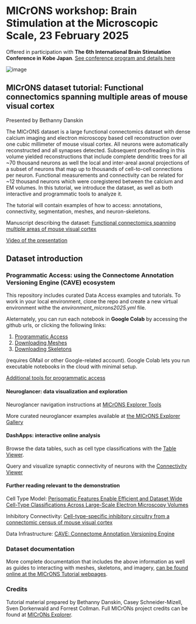 # MICrONS workshop: Brain Stimulation at the Microscopic Scale, 23 February 2025

Offered in participation with __The 6th International Brain Stimulation Conference in Kobe Japan__. [See conference program and details here](https://neuromodec.org/events/brain-stimulation-at-the-microscopic-scale-multiscale-models-and-cellular-studies-february-2025/)

![image](https://github.com/user-attachments/assets/fefdf6a7-1fbc-4640-b22e-7ba3d46857a7)


## MICrONS dataset tutorial: Functional connectomics spanning multiple areas of mouse visual cortex
Presented by Bethanny Danskin

The MICrONS dataset is a large functional connectomics dataset with dense calcium imaging and electron microscopy based cell reconstruction over one cubic millimeter of mouse visual cortex. All neurons were automatically reconstructed and all synapses detected.
Subsequent proofreading in this volume yielded reconstructions that include complete dendritic trees for all ~70 thousand neurons as well the local and inter-areal axonal projections of a subset of neurons that map up to thousands of cell-to-cell connections per neuron.
Functional measurements and connectivity can be related for ~12 thousand neurons which were coregistered between the calcium and EM volumes.
In this tutorial, we introduce the dataset, as well as both interactive and programmatic tools to analyze it.

The tutorial will contain examples of how to access: annotations, connectivity, segmentation, meshes, and neuron-skeletons.

Manuscript describing the dataset: [Functional connectomics spanning multiple areas of mouse visual cortex](https://www.biorxiv.org/content/10.1101/2021.07.28.454025v3.abstract)

[Video of the presentation](https://drive.google.com/file/d/1X5rFmj5ledWjejD9Qs1GW817y4V1pr0G/view?usp=sharing) 

## Dataset introduction

### Programmatic Access: using the Connectome Annotation Versioning Engine (CAVE) ecosystem

This repository includes curated Data Access examples and tutorials. To work in your local environment, clone the repo and create a new virtual environment withe the _environment_microns2025.yml_ file. 

Aleternately, you can run each notebook in __Google Colab__ by accessing the github urls, or clicking the following links:
1. [Programmatic Access](https://colab.research.google.com/github/bpdanskin/MICrONS_workshop_2025/blob/main/tutorials_colab/ProgrammaticAccess_colab.ipynb)
2. [Downloading Meshes](https://colab.research.google.com/github/bpdanskin/MICrONS_workshop_2025/blob/main/tutorials_colab/MeshAccess_colab.ipynb)
3. [Downloading Skeletons](https://colab.research.google.com/github/bpdanskin/MICrONS_workshop_2025/blob/main/tutorials_colab/SkeletonAccess_colab.ipynb)

(requires GMail or other Google-related account). Google Colab lets you run executable notebooks in the cloud with minimal setup.

[Additional tools for programmatic access](https://docs.google.com/presentation/d/1sTDuqfxR1mvqd3uD9Lrq4yLMBwTC6H9UcbmtHG22yn0/edit?usp=sharing)

#### Neuroglancer: data visualization and exploration

Neuroglancer navigation instructions at [MICrONS Explorer Tools](https://www.microns-explorer.org/ngl-instructions)

More curated neuroglancer examples available at [the MICrONS Explorer Gallery](https://www.microns-explorer.org/gallery-mm3)

#### DashApps: interactive online analysis

Browse the data tables, such as cell type classifications with the [Table Viewer](https://minnie.microns-daf.com/dash/datastack/minnie65_public/apps/table_viewer/?datastack=%22minnie65_public%22).

Query and visualize synaptic connectivity of neurons with the [Connectivity Viewer](https://minnie.microns-daf.com/dash/datastack/minnie65_public/apps/connectivity/?anno-id=%22%22&id-type=%22root_id%22&mat-version=943&cell-type-table-dropdown=%22%22&datastack=%22minnie65_public%22)


#### Further reading relevant to the demonstration

Cell Type Model: [Perisomatic Features Enable Efficient and Dataset Wide Cell-Type Classifications Across Large-Scale Electron Microscopy Volumes](https://www.biorxiv.org/content/10.1101/2022.07.20.499976v2)

Inhibitory Connectivity: [Cell-type-specific inhibitory circuitry from a connectomic census of mouse visual cortex](https://www.biorxiv.org/content/10.1101/2023.01.23.525290v3)

Data Infrastructure: [CAVE: Connectome Annotation Versioning Engine](https://www.biorxiv.org/content/10.1101/2023.07.26.550598v1)

### Dataset documentation

More complete documentation that includes the above information as well as guides to interacting with meshes, skeletons, and imagery, [can be found online at the MICrONS Tutorial webpages](https://alleninstitute.github.io/microns_tutorial/em_01_background.html).

### Credits

Tutorial material prepared by Bethanny Danskin, Casey Schneider-Mizell, Sven Dorkenwald and Forrest Collman.
Full MICrONs project credits can be found at [MICrONs Explorer](https://www.microns-explorer.org).
